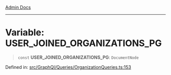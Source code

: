 [Admin Docs](/)

***

# Variable: USER\_JOINED\_ORGANIZATIONS\_PG

> `const` **USER\_JOINED\_ORGANIZATIONS\_PG**: `DocumentNode`

Defined in: [src/GraphQl/Queries/OrganizationQueries.ts:153](https://github.com/PalisadoesFoundation/talawa-admin/blob/main/src/GraphQl/Queries/OrganizationQueries.ts#L153)
